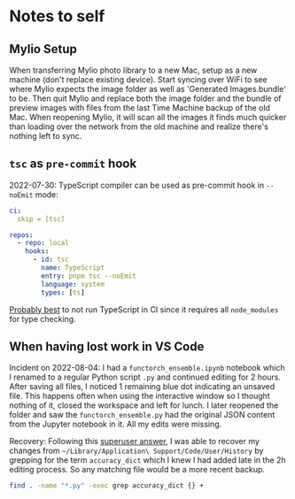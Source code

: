 # Notes to self

## Mylio Setup

When transferring Mylio photo library to a new Mac, setup as a new machine (don't replace existing device). Start syncing over WiFi to see where Mylio expects the image folder as well as 'Generated Images.bundle' to be. Then quit Mylio and replace both the image folder and the bundle of preview images with files from the last Time Machine backup of the old Mac. When reopening Mylio, it will scan all the images it finds much quicker than loading over the network from the old machine and realize there's nothing left to sync.

## `tsc` as `pre-commit` hook

2022-07-30: TypeScript compiler can be used as pre-commit hook in `--noEmit` mode:

```yml
ci:
  skip = [tsc]

repos:
  - repo: local
    hooks:
      - id: tsc
        name: TypeScript
        entry: pnpm tsc --noEmit
        language: system
        types: [ts]
```

[Probably best](https://twitter.com/messages/843173484343644161-1317920112700231682) to not run TypeScript in CI since it requires all `node_modules` for type checking.

## When having lost work in VS Code

Incident on 2022-08-04: I had a `functorch_ensemble.ipynb` notebook which I renamed to a regular Python script `.py` and continued editing for 2 hours. After saving all files, I noticed 1 remaining blue dot indicating an unsaved file. This happens often when using the interactive window so I thought nothing of it, closed the workspace and left for lunch. I later reopened the folder and saw the `functorch_ensemble.py` had the original JSON content from the Jupyter notebook in it. All my edits were missing.

Recovery: Following this [superuser answer](https://superuser.com/a/1723403), I was able to recover my changes from `~/Library/Application\ Support/Code/User/History` by grepping for the term `accuracy_dict` which I knew I had added late in the 2h editing process. So any matching file would be a more recent backup.

```sh
find . -name "*.py" -exec grep accuracy_dict {} +
```
